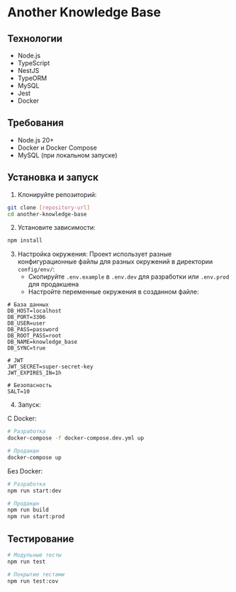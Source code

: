 # Another Knowledge Base

## Технологии

- Node.js
- TypeScript
- NestJS
- TypeORM
- MySQL
- Jest
- Docker

## Требования

- Node.js 20+
- Docker и Docker Compose
- MySQL (при локальном запуске)

## Установка и запуск

1. Клонируйте репозиторий:
```bash
git clone [repository-url]
cd another-knowledge-base
```

2. Установите зависимости:
```bash
npm install
```

3. Настройка окружения:
Проект использует разные конфигурационные файлы для разных окружений в директории `config/env/`:
   - Скопируйте `.env.example` в `.env.dev` для разработки или `.env.prod` для продакшена
   - Настройте переменные окружения в созданном файле:
```env
# База данных
DB_HOST=localhost
DB_PORT=3306
DB_USER=user
DB_PASS=password
DB_ROOT_PASS=root
DB_NAME=knowledge_base
DB_SYNC=true

# JWT
JWT_SECRET=super-secret-key
JWT_EXPIRES_IN=1h

# Безопасность
SALT=10
```

4. Запуск:

С Docker:
```bash
# Разработка
docker-compose -f docker-compose.dev.yml up

# Продакшн
docker-compose up
```

Без Docker:
```bash
# Разработка
npm run start:dev

# Продакшн
npm run build
npm run start:prod
```

## Тестирование

```bash
# Модульные тесты
npm run test

# Покрытие тестами
npm run test:cov
```

